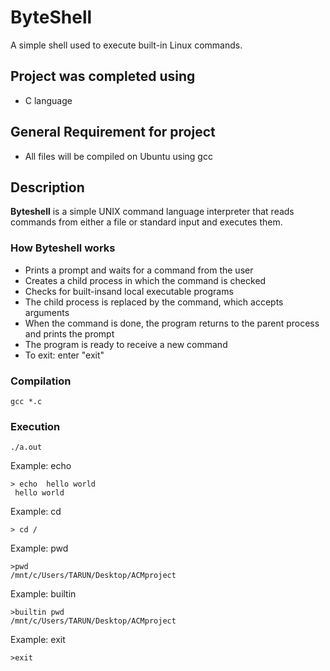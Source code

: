 # ByteShell
A simple shell used to execute built-in Linux commands.

## Project was completed using

- C language

## General Requirement for project

- All files will be compiled on Ubuntu using gcc


## Description ##

**Byteshell** is a simple UNIX command language interpreter that reads commands from either a file or standard input and executes them.

### How **Byteshell** works
* Prints a prompt and waits for a command from the user
* Creates a child process in which the command is checked
* Checks for built-insand local executable programs
* The child process is replaced by the command, which accepts arguments
* When the command is done, the program returns to the parent process and prints the prompt
* The program is ready to receive a new command
* To exit:  enter "exit"

### Compilation

`gcc *.c`

### Execution

`./a.out`

Example: echo
```
> echo  hello world
 hello world

```


Example: cd
```
> cd /

```

Example: pwd
```
>pwd
/mnt/c/Users/TARUN/Desktop/ACMproject

```
Example: builtin
```
>builtin pwd
/mnt/c/Users/TARUN/Desktop/ACMproject

```
Example: exit
```
>exit

```

